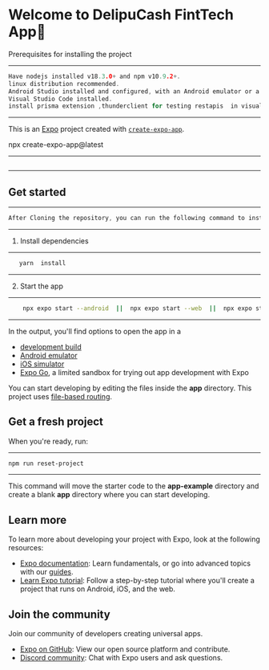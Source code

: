 
# Welcome to DelipuCash FintTech App👋


Prerequisites for installing the project


---
```go
Have nodejs installed v18.3.0+ and npm v10.9.2+.
linux distribution recommended.
Android Studio installed and configured, with an Android emulator or a physical device connected to the computer.
Visual Studio Code installed.
install prisma extension ,thunderclient for testing restapis  in visual studio code.

```
---

This is an [Expo](https://expo.dev) project created with [`create-expo-app`](https://www.npmjs.com/package/create-expo-app).


npx create-expo-app@latest


---
```go

```
---

## Get started


---
```go
After Cloning the repository, you can run the following command to install the dependencies:
```
---

1. Install dependencies


---
```bash
   yarn  install
```
---

2. Start the app


---
```bash
    npx expo start --android  ||  npx expo start --web  ||  npx expo start --ios
```
---

In the output, you'll find options to open the app in a


- [development build](https://docs.expo.dev/develop/development-builds/introduction/)
- [Android emulator](https://docs.expo.dev/workflow/android-studio-emulator/)
- [iOS simulator](https://docs.expo.dev/workflow/ios-simulator/)
- [Expo Go](https://expo.dev/go), a limited sandbox for trying out app development with Expo


You can start developing by editing the files inside the **app** directory. This project uses [file-based routing](https://docs.expo.dev/router/introduction).


## Get a fresh project


When you're ready, run:


---
```bash
npm run reset-project
```
---

This command will move the starter code to the **app-example** directory and create a blank **app** directory where you can start developing.


## Learn more


To learn more about developing your project with Expo, look at the following resources:


- [Expo documentation](https://docs.expo.dev/): Learn fundamentals, or go into advanced topics with our [guides](https://docs.expo.dev/guides).
- [Learn Expo tutorial](https://docs.expo.dev/tutorial/introduction/): Follow a step-by-step tutorial where you'll create a project that runs on Android, iOS, and the web.


## Join the community


Join our community of developers creating universal apps.


- [Expo on GitHub](https://github.com/expo/expo): View our open source platform and contribute.
- [Discord community](https://chat.expo.dev): Chat with Expo users and ask questions.

